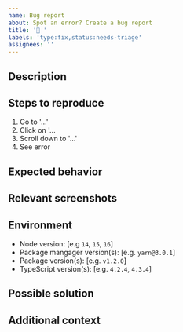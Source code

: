 ```yaml
---
name: Bug report
about: Spot an error? Create a bug report
title: '🐛 '
labels: 'type:fix,status:needs-triage'
assignees: ''
---
```


## Description

<!-- A clear and concise description of what the bug is. -->

## Steps to reproduce

<!-- Steps to reproduce the behavior: -->

1. Go to '...'
2. Click on '...
3. Scroll down to '...'
4. See error

## Expected behavior

<!-- A clear and concise description of what was expected to happen. -->

## Relevant screenshots

<!-- If applicable, add screenshots to help explain your problem. -->

## Environment

<!-- If applicable, add screenshots to help explain your problem. -->

- Node version: [e.g `14`, `15`, `16`]
- Package mangager version(s): [e.g. `yarn@3.0.1`]
- Package version(s): [e.g. `v1.2.0`]
- TypeScript version(s): [e.g. `4.2.4`, `4.3.4`]

## Possible solution

<!--
A clear and concise description of what you think may solve the problem.
-->

## Additional context

<!-- Add any other details about the problem here. -->
